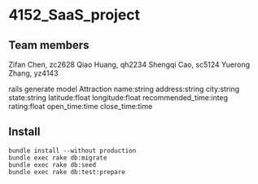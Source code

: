 # 4152_SaaS_project
## Team members
Zifan Chen,		zc2628 
Qiao Huang,		qh2234 
Shengqi Cao,	sc5124 
Yuerong Zhang,  yz4143 

rails generate model Attraction name:string address:string city:string state:string latitude:float longitude:float recommended_time:integ rating:float open_time:time close_time:time

## Install
```
bundle install --without production
bundle exec rake db:migrate
bundle exec rake db:seed
bundle exec rake db:test:prepare
```
